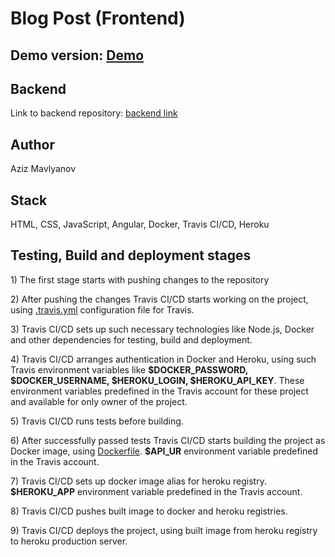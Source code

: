 # Blog Post (Frontend)

## Demo version: [Demo](https://yourstudentvoice.herokuapp.com/home)

## Backend

Link to backend repository: [backend link](https://github.com/azizMavlyanov/laravel-back)

## Author

Aziz Mavlyanov

## Stack

HTML, CSS, JavaScript, Angular, Docker, Travis CI/CD, Heroku

## Testing, Build and deployment stages

1\) The first stage starts with pushing changes to the repository

2\) After pushing the changes Travis CI/CD starts working on the project, using [.travis.yml](https://github.com/azizMavlyanov/angular_front/blob/master/.travis.yml) configuration file for Travis.

3\) Travis CI/CD sets up such necessary technologies like Node.js, Docker and other dependencies for testing, build and deployment.

4\) Travis CI/CD arranges authentication in Docker and Heroku, using such Travis environment variables like **$DOCKER_PASSWORD, $DOCKER_USERNAME, $HEROKU_LOGIN, $HEROKU_API_KEY**. These environment variables predefined in the Travis account for these project and available for only owner of the project.

5\) Travis CI/CD runs tests before building.

6\) After successfully passed tests Travis CI/CD starts building the project as Docker image, using [Dockerfile](https://github.com/azizMavlyanov/angular_front/blob/master/Dockerfile). **\$API_UR** environment variable predefined in the Travis account.

7\) Travis CI/CD sets up docker image alias for heroku registry. **\$HEROKU_APP** environment variable predefined in the Travis account.

8\) Travis CI/CD pushes built image to docker and heroku registries.

9\) Travis CI/CD deploys the project, using built image from heroku registry to heroku production server.
